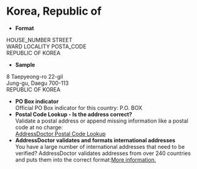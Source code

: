 Korea, Republic of
==================

- **Format**

HOUSE_NUMBER STREET  
WARD LOCALITY POSTA_CODE  
REPUBLIC OF KOREA
- **Sample**

8 Taepyeong-ro 22-gil  
Jung-gu, Daegu 700-113  
REPUBLIC OF KOREA
- **PO Box indicator**  
Official PO Box indicator for this country: P.O. BOX
- **Postal Code Lookup - Is the address correct?**  
Validate a postal address or append missing information like a postal code at no charge:  
[AddressDoctor Postal Code Lookup](http://lookup.addressdoctor.com/lookup/default.aspx?lang=en&country=KOR)
- **AddressDoctor validates and formats international addresses**  
You have a large number of international addresses that need to be verified? AddressDoctor validates addresses from over 240 countries and puts them into the correct format:[More information.](index.php?id=31&L=1)
